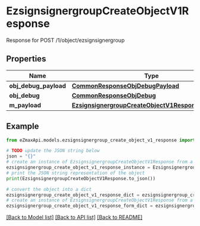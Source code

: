 # EzsignsignergroupCreateObjectV1Response

Response for POST /1/object/ezsignsignergroup

## Properties

Name | Type | Description | Notes
------------ | ------------- | ------------- | -------------
**obj_debug_payload** | [**CommonResponseObjDebugPayload**](CommonResponseObjDebugPayload.md) |  | 
**obj_debug** | [**CommonResponseObjDebug**](CommonResponseObjDebug.md) |  | [optional] 
**m_payload** | [**EzsignsignergroupCreateObjectV1ResponseMPayload**](EzsignsignergroupCreateObjectV1ResponseMPayload.md) |  | 

## Example

```python
from eZmaxApi.models.ezsignsignergroup_create_object_v1_response import EzsignsignergroupCreateObjectV1Response

# TODO update the JSON string below
json = "{}"
# create an instance of EzsignsignergroupCreateObjectV1Response from a JSON string
ezsignsignergroup_create_object_v1_response_instance = EzsignsignergroupCreateObjectV1Response.from_json(json)
# print the JSON string representation of the object
print(EzsignsignergroupCreateObjectV1Response.to_json())

# convert the object into a dict
ezsignsignergroup_create_object_v1_response_dict = ezsignsignergroup_create_object_v1_response_instance.to_dict()
# create an instance of EzsignsignergroupCreateObjectV1Response from a dict
ezsignsignergroup_create_object_v1_response_form_dict = ezsignsignergroup_create_object_v1_response.from_dict(ezsignsignergroup_create_object_v1_response_dict)
```
[[Back to Model list]](../README.md#documentation-for-models) [[Back to API list]](../README.md#documentation-for-api-endpoints) [[Back to README]](../README.md)



